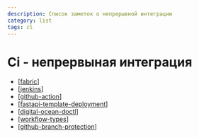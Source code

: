 ```yaml
---
description: Список заметок о непрерывной интеграции
category: list
tags: cl
---
```

# Ci - непрервыная интеграция

- [[fabric]]
- [[jenkins]]
- [[github-action]]
- [[fastapi-template-deployment]]
- [[digital-ocean-doctl]]
- [[workflow-types]]
- [[github-branch-protection]]

[//begin]: # "Autogenerated link references for markdown compatibility"
[fabric]: ../notes/fabric "Fabric"
[jenkins]: ../notes/jenkins "Jenkins"
[github-action]: ../notes/github-action "Githunb action"
[fastapi-template-deployment]: ../notes/fastapi-template-deployment "Fastapi template deployment"
[digital-ocean-doctl]: ../notes/digital-ocean-doctl "Digital ocean doctl"
[workflow-types]: ../notes/workflow-types "Про варианты git workflow"
[github-branch-protection]: ../notes/github-branch-protection "Githunb branch protection"
[//end]: # "Autogenerated link references"
